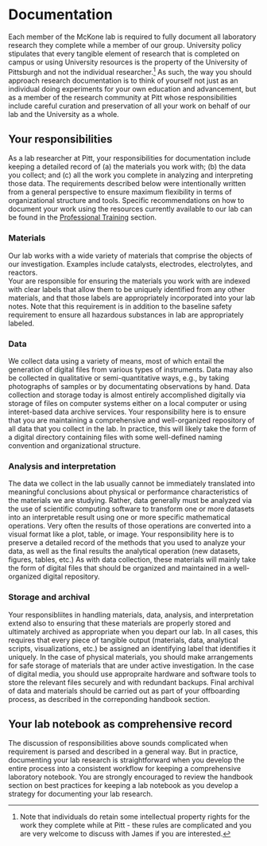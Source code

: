# Documentation

Each member of the McKone lab is required to fully document all laboratory research they complete while a member of our group. 
University policy stipulates that every tangible element of research that is completed on campus or using University resources is the property of the University of Pittsburgh and not the individual researcher.[^1]
As such, the way you should approach research documentation is to think of yourself not just as an individual doing experiments for your own education and advancement, but as a member of the research community at Pitt whose responsibilities include careful curation and preservation of all your work on behalf of our lab and the University as a whole. 

[^1]: Note that individuals do retain some intellectual property rights for the work they complete while at Pitt - these rules are complicated and you are very welcome to discuss with James if you are interested.

## Your responsibilities

As a lab researcher at Pitt, your responsibilities for documentation include keeping a detailed record of (a) the materials you work with; (b) the data you collect; and (c) all the work you complete in analyzing and interpreting those data. 
The requirements described below were intentionally written from a general perspective to ensure maximum flexibility in terms of organizational structure and tools.
Specific recommendations on how to document your work using the resources currently available to our lab can be found in the [Professional Training](../../professionalTraining) section.

### Materials

Our lab works with a wide variety of materials that comprise the objects of our investigation.
Examples include catalysts, electrodes, electrolytes, and reactors.  
Your are responsible for ensuring the materials you work with are indexed with clear labels that allow them to be uniquely identified from any other materials, and that those labels are appropriately incorporated into your lab notes.
Note that this requirement is in addition to the baseline safety requirement to ensure all hazardous substances in lab are appropriately labeled.

### Data

We collect data using a variety of means, most of which entail the generation of digital files from various types of instruments.
Data may also be collected in qualitative or semi-quantitative ways, e.g., by taking photographs of samples or by documentating observations by hand.
Data collection and storage today is almost entirely accomplished digitally via storage of files on computer systems either on a local computer or using interet-based data archive services.
Your responsibility here is to ensure that you are maintaining a comprehensive and well-organized repository of all data that you collect in the lab. 
In practice, this will likely take the form of a digital directory containing files with some well-defined naming convention and organizational structure.

### Analysis and interpretation

The data we collect in the lab usually cannot be immediately translated into meaningful conclusions about physical or performance characteristics of the materials we are studying.
Rather, data generally must be analyzed via the use of scientific computing software to transform one or more datasets into an interpretable result using one or more specific mathematical operations.
Very often the results of those operations are converted into a visual format like a plot, table, or image.
Your responsibility here is to preserve a detailed record of the methods that you used to analyze your data, as well as the final results the analytical operation (new datasets, figures, tables, etc.)
As with data collection, these materials will mainly take the form of digital files that should be organized and maintained in a well-organized digital repository.

### Storage and archival

Your responsibliites in handling materials, data, analysis, and interpretation extend also to ensuring that these materials are properly stored and ultimately archived as appropriate when you depart our lab.
In all cases, this requires that every piece of tangible output (materials, data, analytical scripts, visualizations, etc.) be assigned an identifying label that identifies it uniquely.
In the case of physical materials, you should make arrangements for safe storage of materials that are under active investigation.
In the case of digital media, you should use appropraite hardware and software tools to store the relevant files securely and with redundant backups.
Final archival of data and materials should be carried out as part of your offboarding process, as described in the correponding handbook section.

## Your lab notebook as comprehensive record

The discussion of responsibilities above sounds complicated when requirement is parsed and described in a general way.
But in practice, documenting your lab research is straightforward when you develop the entire process into a consistent workflow for keeping a comprehensive laboratory notebook.
You are strongly encouraged to review the handbook section on best practices for keeping a lab notebook as you develop a strategy for documenting your lab research.
